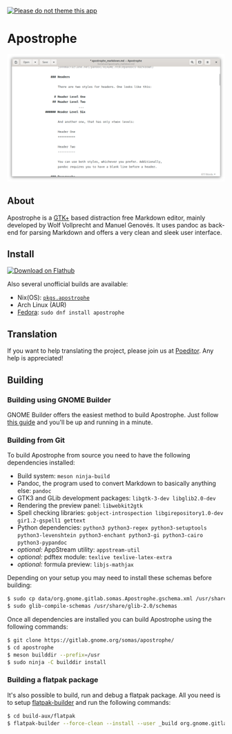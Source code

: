 [![Please do not theme this app](https://stopthemingmy.app/badge.svg)](https://stopthemingmy.app)

# Apostrophe

![](screenshots/main.png)

## About

Apostrophe is a [GTK+](https://www.gtk.org) based distraction free Markdown editor, mainly developed by Wolf Vollprecht and Manuel Genovés. It uses pandoc as back-end for parsing Markdown and offers a very clean and sleek user interface.

## Install

<a href='https://flathub.org/apps/details/org.gnome.gitlab.somas.Apostrophe'><img width='240' alt='Download on Flathub' src='https://flathub.org/assets/badges/flathub-badge-en.png'/></a>

Also several unofficial builds are available:

* Nix(OS): [`pkgs.apostrophe`](https://github.com/NixOS/nixpkgs/blob/master/pkgs/applications/editors/apostrophe/default.nix)
* Arch Linux (AUR)
* [Fedora](https://src.fedoraproject.org/rpms/apostrophe): `sudo dnf install apostrophe`

## Translation

If you want to help translating the project, please join us at [Poeditor](https://poeditor.com/join/project/gxVzFyXb2x).
Any help is appreciated!

## Building

### Building using GNOME Builder

GNOME Builder offers the easiest method to build Apostrophe. Just follow [this guide](https://wiki.gnome.org/Newcomers/BuildProject) and you'll be up and running in a minute.

### Building from Git

To build Apostrophe from source you need to have the following dependencies installed:

- Build system: `meson ninja-build`
- Pandoc, the program used to convert Markdown to basically anything else: `pandoc`
- GTK3 and GLib development packages: `libgtk-3-dev libglib2.0-dev`
- Rendering the preview panel: `libwebkit2gtk`
- Spell checking libraries: `gobject-introspection libgirepository1.0-dev gir1.2-gspell1 gettext`
- Python dependencies: `python3 python3-regex python3-setuptools python3-levenshtein python3-enchant python3-gi python3-cairo python3-pypandoc`
- *optional:* AppStream utility: `appstream-util`
- *optional:* pdftex module: `texlive texlive-latex-extra`
- *optional:* formula preview: `libjs-mathjax`

Depending on your setup you may need to install these schemas before building:

```bash
$ sudo cp data/org.gnome.gitlab.somas.Apostrophe.gschema.xml /usr/share/glib-2.0/schemas/org.gnome.gitlab.somas.Apostrophe.gschema.xml
$ sudo glib-compile-schemas /usr/share/glib-2.0/schemas
```

Once all dependencies are installed you can build Apostrophe using the following commands:

```bash
$ git clone https://gitlab.gnome.org/somas/apostrophe/
$ cd apostrophe
$ meson builddir --prefix=/usr
$ sudo ninja -C builddir install
```



### Building a flatpak package

It's also possible to build, run and debug a flatpak package. All you need is to setup [flatpak-builder](https://docs.flatpak.org/en/latest/first-build.html) and run the following commands:

```bash
$ cd build-aux/flatpak
$ flatpak-builder --force-clean --install --user _build org.gnome.gitlab.somas.Apostrophe.json
```
